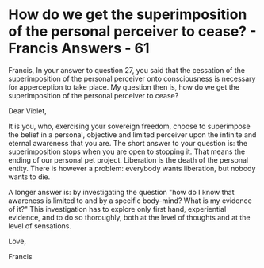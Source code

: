 # How do we get the superimposition of the personal perceiver to cease? - Francis Answers - 61

Francis, In your answer to question 27, you said that the cessation of the superimposition of the personal perceiver onto consciousness is necessary for apperception to take place. My question then is, how do we get the superimposition of the personal perceiver to cease?

Dear Violet,

It is you, who, exercising your sovereign freedom, choose to superimpose the belief in a personal, objective and limited perceiver upon the infinite and eternal awareness that you are. The short answer to your question is: the superimposition stops when you are open to stopping it. That means the ending of our personal pet project. Liberation is the death of the personal entity. There is however a problem: everybody wants liberation, but nobody wants to die.

A longer answer is: by investigating the question "how do I know that awareness is limited to and by a specific body-mind? What is my evidence of it?" This investigation has to explore only first hand, experiential evidence, and to do so thoroughly, both at the level of thoughts and at the level of sensations.

Love,

Francis

